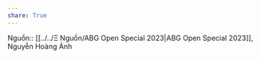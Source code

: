 ```yaml
---  
share: True  
---  
```

Nguồn:: [[../../Ξ Nguồn/ABG Open Special 2023|ABG Open Special 2023]], Nguyễn Hoàng Ánh  
  
